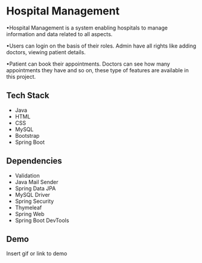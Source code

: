 
# Hospital Management 

•Hospital Management is a system enabling hospitals to manage information and data related to all aspects.

•Users can login on the basis of their roles. Admin have all rights like adding doctors, viewing patient details.

•Patient can book their appointments. Doctors can see how many appointments they have and so on, these type of features are available in this project.


## Tech Stack

 - Java 
 - HTML
 - CSS
 - MySQL
 - Bootstrap
 - Spring Boot




## Dependencies 

- Validation 
- Java Mail Sender
- Spring Data JPA 
- MySQL Driver
- Spring Security
- Thymeleaf
- Spring Web
- Spring Boot DevTools
## Demo

Insert gif or link to demo

